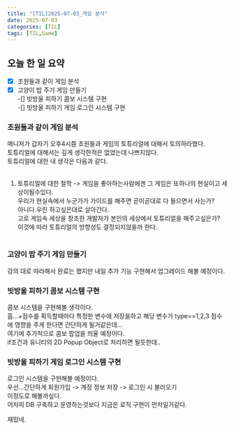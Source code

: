 ```yaml
---
title: "[TIL]2025-07-03_게임 분석"
date: 2025-07-03
categories: [TIL]
tags: [TIL,Game]
---
```


## 오늘 한 일 요약

-[X] 조원들과 같이 게임 분석  
-[X] 고양이 밥 주기 게임 만들기  
-[] 빗방울 피하기 콤보 시스템 구현  
-[] 빗방울 피하기 게임 로그인 시스템 구현  
  
### 조원들과 같이 게임 분석
  
매니저가 갑자기 오후4시쯤 조원들과 게임의 토튜리얼에 대해서 토의하라했다.  
토튜리얼에 대해서는 깊게 생각한적은 없었는데 나쁘지않다.  
토튜리얼에 대한 내 생각은 다음과 같다.  
<br>
1. 토튜리얼에 대한 철학
-> 게임을 좋아하는사람에겐 그 게임은 또하나의 현실이고 세상이될수있다.  
   우리가 현실속에서 누군가가 가이드를 해주면 곧이곧대로 다 들으면서 사는가?  
   아니다.우린 하고싶은대로 살아간다.
   <br>
   고로 게임속 세상을 창조한 개발자가 본인의 세상에서 토튜리얼을 해주고싶은가?  
   이것에 따라 토튜리얼의 방향성도 결정되지않을까 한다.   
   <br>

### 고양이 밥 주기 게임 만들기

강의 대로 따라해서 완료는 했지만 내일 추가 기능 구현해서 업그레이드 해볼 예정이다.  

### 빗방울 피하기 콤보 시스템 구현

콤보 시스템을 구현해볼 생각이다.  
흠...+점수를 획득할때마다 특정한 변수에 저장을하고 
해당 변수가 type==1,2,3 점수에 영향을 주게 한다면 간단하게 될거같은데...  
여기에 추가적으로 콤보 팝업을 띄울 예정이다.  
if조건과 유니티의 2D Popup Object로 처리하면 될듯한데..  

### 빗방울 피하기 게임 로그인 시스템 구현

로그인 시스템을 구현해볼 예정이다.  
우선...간단하게 회원가입 -> 계정 정보 저장 -> 로그인 시 불러오기  
이정도로 해볼까싶다.  
어차피 DB 구축하고 운영하는것보다 지금은 로직 구현이 먼저일거같다.  

재밌네.
